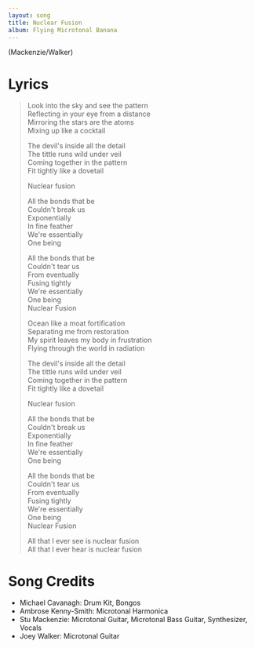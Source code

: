 ```yaml
---
layout: song
title: Nuclear Fusion
album: Flying Microtonal Banana
---
```


(Mackenzie/Walker)

# Lyrics

> Look into the sky and see the pattern  
> Reflecting in your eye from a distance  
> Mirroring the stars are the atoms  
> Mixing up like a cocktail  
>  
> The devil's inside all the detail  
> The tittle runs wild under veil  
> Coming together in the pattern  
> Fit tightly like a dovetail  
>  
> Nuclear fusion  
>  
> All the bonds that be  
> Couldn't break us  
> Exponentially  
> In fine feather  
> We're essentially  
> One being  
> 
> All the bonds that be  
> Couldn't tear us  
> From eventually  
> Fusing tightly  
> We're essentially  
> One being  
> Nuclear Fusion  
> 
> Ocean like a moat fortification  
> Separating me from restoration  
> My spirit leaves my body in frustration  
> Flying through the world in radiation  
>  
> The devil's inside all the detail  
> The tittle runs wild under veil  
> Coming together in the pattern  
> Fit tightly like a dovetail  
>  
> Nuclear fusion  
>  
> All the bonds that be  
> Couldn't break us  
> Exponentially  
> In fine feather  
> We're essentially  
> One being  
>  
> All the bonds that be  
> Couldn't tear us  
> From eventually  
> Fusing tightly  
> We're essentially  
> One being  
> Nuclear Fusion  
>  
> All that I ever see is nuclear fusion  
> All that I ever hear is nuclear fusion  

# Song Credits

* Michael Cavanagh: Drum Kit, Bongos
* Ambrose Kenny-Smith: Microtonal Harmonica
* Stu Mackenzie: Microtonal Guitar, Microtonal Bass Guitar, Synthesizer, Vocals
* Joey Walker: Microtonal Guitar
